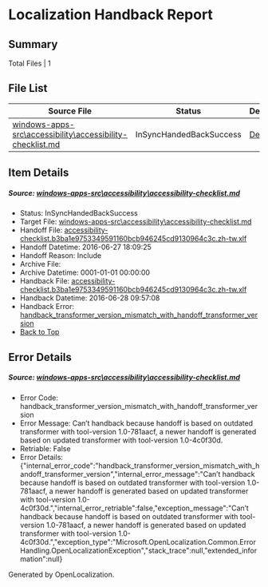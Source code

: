 # <a name='report-top'></a> Localization Handback Report

## Summary
 Total Files | 1

## File List
 Source File | Status | Details 
 ----------- | ------ | ------- 
 [windows-apps-src\accessibility\accessibility-checklist.md](https://github.com/Microsoft/windows-apps/blob/59e02840c72d8bccda7e318197e4bf45ed667fa4/windows-apps-src/accessibility/accessibility-checklist.md) | InSyncHandedBackSuccess | [Details](#9580ccc0716b7e9f4ee32ce241b0ac3ee9bf319d6)

## Item Details
##### <a name='9580ccc0716b7e9f4ee32ce241b0ac3ee9bf319d6'></a> Source: [windows-apps-src\accessibility\accessibility-checklist.md](https://github.com/Microsoft/windows-apps/blob/59e02840c72d8bccda7e318197e4bf45ed667fa4/windows-apps-src/accessibility/accessibility-checklist.md)
* Status: InSyncHandedBackSuccess
* Target File: [windows-apps-src\accessibility\accessibility-checklist.md](https://github.com/Microsoft/windows-apps.zh-tw/blob/1764b6ce63f3ad575ede78441ad662cff31f05e1/windows-apps-src/accessibility/accessibility-checklist.md)
* Handoff File: [accessibility-checklist.b3ba1e9753349591160bcb946245cd9130964c3c.zh-tw.xlf](https://github.com/Microsoft/WDG.handoff/blob/a0b82f36afc8572596b1a2a007c0a662f70e4ba7/ol-handoff/Microsoft/windows-apps.zh-tw/master/accessibility-checklist.b3ba1e9753349591160bcb946245cd9130964c3c.zh-tw.xlf)
* Handoff Datetime: 2016-06-27 18:09:25
* Handoff Reason: Include
* Archive File: 
* Archive Datetime: 0001-01-01 00:00:00
* Handback File: [accessibility-checklist.b3ba1e9753349591160bcb946245cd9130964c3c.zh-tw.xlf](https://github.com/Microsoft/WDG.handback/blob/de340b0acce4e89762f9a817e6f44fd23043659b/ol-handback/Microsoft/windows-apps.zh-tw/master/accessibility-checklist.b3ba1e9753349591160bcb946245cd9130964c3c.zh-tw.xlf)
* Handback Datetime: 2016-06-28 09:57:08
* Handback Error: [handback_transformer_version_mismatch_with_handoff_transformer_version](#9580ccc0716b7e9f4ee32ce241b0ac3ee9bf319d6handback_transformer_version_mismatch_with_handoff_transformer_version)
* [Back to Top](#report-top)


## Error Details
##### <a name='9580ccc0716b7e9f4ee32ce241b0ac3ee9bf319d6handback_transformer_version_mismatch_with_handoff_transformer_version'></a> Source: [windows-apps-src\accessibility\accessibility-checklist.md](#9580ccc0716b7e9f4ee32ce241b0ac3ee9bf319d6)
* Error Code: handback_transformer_version_mismatch_with_handoff_transformer_version
* Error Message: Can’t handback because handoff is based on outdated transformer with tool-version 1.0-781aacf, a newer handoff is generated based on updated transformer with tool-version 1.0-4c0f30d.
* Retriable: False
* Error Details: {"internal_error_code":"handback_transformer_version_mismatch_with_handoff_transformer_version","internal_error_message":"Can’t handback because handoff is based on outdated transformer with tool-version 1.0-781aacf, a newer handoff is generated based on updated transformer with tool-version 1.0-4c0f30d.","internal_error_retriable":false,"exception_message":"Can’t handback because handoff is based on outdated transformer with tool-version 1.0-781aacf, a newer handoff is generated based on updated transformer with tool-version 1.0-4c0f30d.","exception_type":"Microsoft.OpenLocalization.Common.ErrorHandling.OpenLocalizationException","stack_trace":null,"extended_information":null}


Generated by OpenLocalization.

